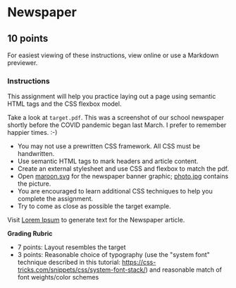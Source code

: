 # Newspaper

## 10 points

For easiest viewing of these instructions, view online or use a Markdown previewer.

### Instructions

This assignment will help you practice laying out a page using semantic HTML tags and the CSS flexbox model.

Take a look at `target.pdf`.  This was a screenshot of our school newspaper
shortly before the COVID pandemic began last March.  I prefer to remember happier times. :-)

* You may not use a prewritten CSS framework.  All CSS must be handwritten.
* Use semantic HTML tags to mark headers and article content.
* Create an external stylesheet and use CSS and flexbox to match the pdf.
* Open [maroon.svg](maroon.svg) for the newspaper banner graphic; [photo.jpg](photo.jpg) contains the picture.
* You are encouraged to learn additional CSS techniques to help you complete the assignment.
* Try to come as close as possible the target example.

Visit [Lorem Ipsum](`https://www.lipsum.com/`) to generate text for the Newspaper article.

**Grading Rubric**

* 7 points: Layout resembles the target
* 3 points: Reasonable choice of typography (use the "system font" technique described in this tutorial: https://css-tricks.com/snippets/css/system-font-stack/) and reasonable match of font weights/color schemes